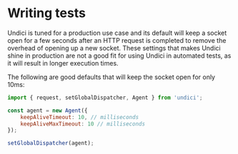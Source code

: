 # Writing tests

Undici is tuned for a production use case and its default will keep
a socket open for a few seconds after an HTTP request is completed to
remove the overhead of opening up a new socket. These settings that makes
Undici shine in production are not a good fit for using Undici in automated
tests, as it will result in longer execution times.

The following are good defaults that will keep the socket open for only 10ms:

```js
import { request, setGlobalDispatcher, Agent } from 'undici';

const agent = new Agent({
    keepAliveTimeout: 10, // milliseconds
    keepAliveMaxTimeout: 10 // milliseconds
});

setGlobalDispatcher(agent);
```
